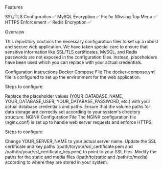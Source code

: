 Features

SSL/TLS Configuration ✅
MySQL Encryption ✅
Fix for Missing Top Menu ✅
HTTPS Enforcement ✅
Redis Encryption ✅

Overview

This repository contains the necessary configuration files to set up a robust and secure web application. We have taken special care to ensure that sensitive information like SSL/TLS certificates, MySQL, and Redis passwords are not exposed in the configuration files. Instead, placeholders have been used which you can replace with your actual credentials.

Configuration Instructions
Docker Compose File
The docker-compose.yml file is configured to set up the environment for the web application.

Steps to configure:

Replace the placeholder values (YOUR_DATABASE_NAME, YOUR_DATABASE_USER, YOUR_DATABASE_PASSWORD, etc.) with your actual database credentials and paths.
Ensure that the volume paths for data storage are correctly set according to your system's directory structure.
NGINX Configuration File
The NGINX configuration file (nginx.conf) is set up to handle web server requests and enforce HTTPS.

Steps to configure:

Change YOUR_SERVER_NAME to your actual server name.
Update the SSL certificate and key paths (/path/to/your/ssl_certificate.pem and /path/to/your/ssl_certificate_key.pem) to point to your SSL files.
Modify the paths for the static and media files (/path/to/static and /path/to/media) according to where they are stored in your system.
